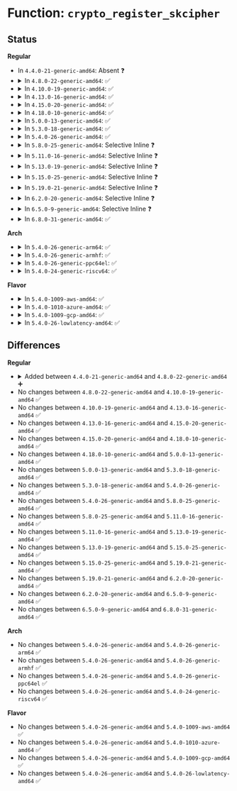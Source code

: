 # Function: <code>crypto_register_skcipher</code>

## Status
<b>Regular</b>
<ul>
<li>
In <code>4.4.0-21-generic-amd64</code>: Absent ❓
</li>
<li>
<details>
<summary>In <code>4.8.0-22-generic-amd64</code>: ✅</summary>

```c
int crypto_register_skcipher(struct skcipher_alg * alg)
```

```json
{
  "name": "crypto_register_skcipher",
  "collision_type": "Unique Global",
  "inline_type": "No",
  "funcs": [
    {
      "addr": 18446744071582901600,
      "name": "crypto_register_skcipher",
      "external": true,
      "loc": "crypto/skcipher.c:367",
      "file": "crypto/skcipher.c",
      "inline": "seen, unknown",
      "caller_inline": [],
      "caller_func": [
        "crypto/skcipher.c:crypto_register_skciphers"
      ]
    }
  ],
  "symbols": [
    {
      "addr": 18446744071582901600,
      "name": "crypto_register_skcipher",
      "section": ".text",
      "bind": "STB_GLOBAL",
      "size": 80
    }
  ]
}
```
</details>
</li>
<li>
<details>
<summary>In <code>4.10.0-19-generic-amd64</code>: ✅</summary>

```c
int crypto_register_skcipher(struct skcipher_alg * alg)
```

```json
{
  "name": "crypto_register_skcipher",
  "collision_type": "Unique Global",
  "inline_type": "No",
  "funcs": [
    {
      "addr": 18446744071582998416,
      "name": "crypto_register_skcipher",
      "external": true,
      "loc": "crypto/skcipher.c:909",
      "file": "crypto/skcipher.c",
      "inline": "seen, unknown",
      "caller_inline": [],
      "caller_func": [
        "crypto/skcipher.c:crypto_register_skciphers"
      ]
    }
  ],
  "symbols": [
    {
      "addr": 18446744071582998416,
      "name": "crypto_register_skcipher",
      "section": ".text",
      "bind": "STB_GLOBAL",
      "size": 80
    }
  ]
}
```
</details>
</li>
<li>
<details>
<summary>In <code>4.13.0-16-generic-amd64</code>: ✅</summary>

```c
int crypto_register_skcipher(struct skcipher_alg * alg)
```

```json
{
  "name": "crypto_register_skcipher",
  "collision_type": "Unique Global",
  "inline_type": "No",
  "funcs": [
    {
      "addr": 18446744071583048480,
      "name": "crypto_register_skcipher",
      "external": true,
      "loc": "crypto/skcipher.c:952",
      "file": "crypto/skcipher.c",
      "inline": "seen, unknown",
      "caller_inline": [],
      "caller_func": [
        "crypto/skcipher.c:crypto_register_skciphers"
      ]
    }
  ],
  "symbols": [
    {
      "addr": 18446744071583048480,
      "name": "crypto_register_skcipher",
      "section": ".text",
      "bind": "STB_GLOBAL",
      "size": 103
    }
  ]
}
```
</details>
</li>
<li>
<details>
<summary>In <code>4.15.0-20-generic-amd64</code>: ✅</summary>

```c
int crypto_register_skcipher(struct skcipher_alg * alg)
```

```json
{
  "name": "crypto_register_skcipher",
  "collision_type": "Unique Global",
  "inline_type": "No",
  "funcs": [
    {
      "addr": 18446744071583213968,
      "name": "crypto_register_skcipher",
      "external": true,
      "loc": "crypto/skcipher.c:958",
      "file": "crypto/skcipher.c",
      "inline": "seen, unknown",
      "caller_inline": [],
      "caller_func": [
        "crypto/skcipher.c:crypto_register_skciphers"
      ]
    }
  ],
  "symbols": [
    {
      "addr": 18446744071583213968,
      "name": "crypto_register_skcipher",
      "section": ".text",
      "bind": "STB_GLOBAL",
      "size": 103
    }
  ]
}
```
</details>
</li>
<li>
<details>
<summary>In <code>4.18.0-10-generic-amd64</code>: ✅</summary>

```c
int crypto_register_skcipher(struct skcipher_alg * alg)
```

```json
{
  "name": "crypto_register_skcipher",
  "collision_type": "Unique Global",
  "inline_type": "No",
  "funcs": [
    {
      "addr": 18446744071583422176,
      "name": "crypto_register_skcipher",
      "external": true,
      "loc": "crypto/skcipher.c:981",
      "file": "crypto/skcipher.c",
      "inline": "seen, unknown",
      "caller_inline": [],
      "caller_func": [
        "crypto/skcipher.c:crypto_register_skciphers"
      ]
    }
  ],
  "symbols": [
    {
      "addr": 18446744071583422176,
      "name": "crypto_register_skcipher",
      "section": ".text",
      "bind": "STB_GLOBAL",
      "size": 103
    }
  ]
}
```
</details>
</li>
<li>
<details>
<summary>In <code>5.0.0-13-generic-amd64</code>: ✅</summary>

```c
int crypto_register_skcipher(struct skcipher_alg * alg)
```

```json
{
  "name": "crypto_register_skcipher",
  "collision_type": "Unique Global",
  "inline_type": "No",
  "funcs": [
    {
      "addr": 18446744071583543216,
      "name": "crypto_register_skcipher",
      "external": true,
      "loc": "crypto/skcipher.c:1009",
      "file": "crypto/skcipher.c",
      "inline": "seen, unknown",
      "caller_inline": [],
      "caller_func": [
        "crypto/skcipher.c:crypto_register_skciphers"
      ]
    }
  ],
  "symbols": [
    {
      "addr": 18446744071583543216,
      "name": "crypto_register_skcipher",
      "section": ".text",
      "bind": "STB_GLOBAL",
      "size": 103
    }
  ]
}
```
</details>
</li>
<li>
<details>
<summary>In <code>5.3.0-18-generic-amd64</code>: ✅</summary>

```c
int crypto_register_skcipher(struct skcipher_alg * alg)
```

```json
{
  "name": "crypto_register_skcipher",
  "collision_type": "Unique Global",
  "inline_type": "No",
  "funcs": [
    {
      "addr": 18446744071583731712,
      "name": "crypto_register_skcipher",
      "external": true,
      "loc": "crypto/skcipher.c:1043",
      "file": "crypto/skcipher.c",
      "inline": "seen, unknown",
      "caller_inline": [],
      "caller_func": [
        "crypto/skcipher.c:crypto_register_skciphers",
        "crypto/crypto_null.c:crypto_null_mod_init"
      ]
    }
  ],
  "symbols": [
    {
      "addr": 18446744071583731712,
      "name": "crypto_register_skcipher",
      "section": ".text",
      "bind": "STB_GLOBAL",
      "size": 102
    }
  ]
}
```
</details>
</li>
<li>
<details>
<summary>In <code>5.4.0-26-generic-amd64</code>: ✅</summary>

```c
int crypto_register_skcipher(struct skcipher_alg * alg)
```

```json
{
  "name": "crypto_register_skcipher",
  "collision_type": "Unique Global",
  "inline_type": "No",
  "funcs": [
    {
      "addr": 18446744071583841392,
      "name": "crypto_register_skcipher",
      "external": true,
      "loc": "crypto/skcipher.c:1047",
      "file": "crypto/skcipher.c",
      "inline": "seen, unknown",
      "caller_inline": [],
      "caller_func": [
        "crypto/skcipher.c:crypto_register_skciphers",
        "crypto/crypto_null.c:crypto_null_mod_init"
      ]
    }
  ],
  "symbols": [
    {
      "addr": 18446744071583841392,
      "name": "crypto_register_skcipher",
      "section": ".text",
      "bind": "STB_GLOBAL",
      "size": 102
    }
  ]
}
```
</details>
</li>
<li>
<details>
<summary>In <code>5.8.0-25-generic-amd64</code>: Selective Inline ❓</summary>

```c
int crypto_register_skcipher(struct skcipher_alg * alg)
```

```json
{
  "name": "crypto_register_skcipher",
  "collision_type": "Unique Global",
  "inline_type": "Selective",
  "funcs": [
    {
      "addr": 18446744071584230989,
      "name": "crypto_register_skcipher",
      "external": true,
      "loc": "crypto/skcipher.c:815",
      "file": "crypto/skcipher.c",
      "inline": "not declared, inlined",
      "caller_inline": [
        "crypto/skcipher.c:crypto_register_skciphers"
      ],
      "caller_func": [
        "crypto/crypto_null.c:crypto_null_mod_init"
      ]
    }
  ],
  "symbols": [
    {
      "addr": 18446744071584231216,
      "name": "crypto_register_skcipher",
      "section": ".text",
      "bind": "STB_GLOBAL",
      "size": 102
    }
  ]
}
```
</details>
</li>
<li>
<details>
<summary>In <code>5.11.0-16-generic-amd64</code>: Selective Inline ❓</summary>

```c
int crypto_register_skcipher(struct skcipher_alg * alg)
```

```json
{
  "name": "crypto_register_skcipher",
  "collision_type": "Unique Global",
  "inline_type": "Selective",
  "funcs": [
    {
      "addr": 18446744071584349597,
      "name": "crypto_register_skcipher",
      "external": true,
      "loc": "crypto/skcipher.c:815",
      "file": "crypto/skcipher.c",
      "inline": "not declared, inlined",
      "caller_inline": [
        "crypto/skcipher.c:crypto_register_skciphers"
      ],
      "caller_func": [
        "crypto/crypto_null.c:crypto_null_mod_init"
      ]
    }
  ],
  "symbols": [
    {
      "addr": 18446744071584349824,
      "name": "crypto_register_skcipher",
      "section": ".text",
      "bind": "STB_GLOBAL",
      "size": 102
    }
  ]
}
```
</details>
</li>
<li>
<details>
<summary>In <code>5.13.0-19-generic-amd64</code>: Selective Inline ❓</summary>

```c
int crypto_register_skcipher(struct skcipher_alg * alg)
```

```json
{
  "name": "crypto_register_skcipher",
  "collision_type": "Unique Global",
  "inline_type": "Selective",
  "funcs": [
    {
      "addr": 18446744071584383949,
      "name": "crypto_register_skcipher",
      "external": true,
      "loc": "crypto/skcipher.c:810",
      "file": "crypto/skcipher.c",
      "inline": "not declared, inlined",
      "caller_inline": [
        "crypto/skcipher.c:crypto_register_skciphers"
      ],
      "caller_func": [
        "crypto/crypto_null.c:crypto_null_mod_init"
      ]
    }
  ],
  "symbols": [
    {
      "addr": 18446744071584384560,
      "name": "crypto_register_skcipher",
      "section": ".text",
      "bind": "STB_GLOBAL",
      "size": 102
    }
  ]
}
```
</details>
</li>
<li>
<details>
<summary>In <code>5.15.0-25-generic-amd64</code>: Selective Inline ❓</summary>

```c
int crypto_register_skcipher(struct skcipher_alg * alg)
```

```json
{
  "name": "crypto_register_skcipher",
  "collision_type": "Unique Global",
  "inline_type": "Selective",
  "funcs": [
    {
      "addr": 18446744071584779181,
      "name": "crypto_register_skcipher",
      "external": true,
      "loc": "crypto/skcipher.c:810",
      "file": "crypto/skcipher.c",
      "inline": "not declared, inlined",
      "caller_inline": [
        "crypto/skcipher.c:crypto_register_skciphers"
      ],
      "caller_func": [
        "crypto/crypto_null.c:crypto_null_mod_init"
      ]
    }
  ],
  "symbols": [
    {
      "addr": 18446744071584779792,
      "name": "crypto_register_skcipher",
      "section": ".text",
      "bind": "STB_GLOBAL",
      "size": 102
    }
  ]
}
```
</details>
</li>
<li>
<details>
<summary>In <code>5.19.0-21-generic-amd64</code>: Selective Inline ❓</summary>

```c
int crypto_register_skcipher(struct skcipher_alg * alg)
```

```json
{
  "name": "crypto_register_skcipher",
  "collision_type": "Unique Global",
  "inline_type": "Selective",
  "funcs": [
    {
      "addr": 18446744071585464403,
      "name": "crypto_register_skcipher",
      "external": true,
      "loc": "crypto/skcipher.c:810",
      "file": "crypto/skcipher.c",
      "inline": "not declared, inlined",
      "caller_inline": [
        "crypto/skcipher.c:crypto_register_skciphers"
      ],
      "caller_func": [
        "crypto/crypto_null.c:crypto_null_mod_init"
      ]
    }
  ],
  "symbols": [
    {
      "addr": 18446744071585465040,
      "name": "crypto_register_skcipher",
      "section": ".text",
      "bind": "STB_GLOBAL",
      "size": 122
    }
  ]
}
```
</details>
</li>
<li>
<details>
<summary>In <code>6.2.0-20-generic-amd64</code>: Selective Inline ❓</summary>

```c
int crypto_register_skcipher(struct skcipher_alg * alg)
```

```json
{
  "name": "crypto_register_skcipher",
  "collision_type": "Unique Global",
  "inline_type": "Selective",
  "funcs": [
    {
      "addr": 18446744071586224051,
      "name": "crypto_register_skcipher",
      "external": true,
      "loc": "crypto/skcipher.c:810",
      "file": "crypto/skcipher.c",
      "inline": "not declared, inlined",
      "caller_inline": [
        "crypto/skcipher.c:crypto_register_skciphers"
      ],
      "caller_func": [
        "crypto/crypto_null.c:crypto_null_mod_init"
      ]
    }
  ],
  "symbols": [
    {
      "addr": 18446744071586224720,
      "name": "crypto_register_skcipher",
      "section": ".text",
      "bind": "STB_GLOBAL",
      "size": 122
    }
  ]
}
```
</details>
</li>
<li>
<details>
<summary>In <code>6.5.0-9-generic-amd64</code>: Selective Inline ❓</summary>

```c
int crypto_register_skcipher(struct skcipher_alg * alg)
```

```json
{
  "name": "crypto_register_skcipher",
  "collision_type": "Unique Global",
  "inline_type": "Selective",
  "funcs": [
    {
      "addr": 18446744071586459862,
      "name": "crypto_register_skcipher",
      "external": true,
      "loc": "crypto/skcipher.c:861",
      "file": "crypto/skcipher.c",
      "inline": "not declared, inlined",
      "caller_inline": [
        "crypto/skcipher.c:crypto_register_skciphers"
      ],
      "caller_func": [
        "crypto/crypto_null.c:crypto_null_mod_init"
      ]
    }
  ],
  "symbols": [
    {
      "addr": 18446744071586458016,
      "name": "crypto_register_skcipher",
      "section": ".text",
      "bind": "STB_GLOBAL",
      "size": 43
    }
  ]
}
```
</details>
</li>
<li>
<details>
<summary>In <code>6.8.0-31-generic-amd64</code>: ✅</summary>

```c
int crypto_register_skcipher(struct skcipher_alg * alg)
```

```json
{
  "name": "crypto_register_skcipher",
  "collision_type": "Unique Global",
  "inline_type": "No",
  "funcs": [
    {
      "addr": 18446744071586735088,
      "name": "crypto_register_skcipher",
      "external": true,
      "loc": "crypto/skcipher.c:984",
      "file": "crypto/skcipher.c",
      "inline": "seen, unknown",
      "caller_inline": [],
      "caller_func": [
        "crypto/skcipher.c:crypto_register_skciphers",
        "crypto/crypto_null.c:crypto_null_mod_init"
      ]
    }
  ],
  "symbols": [
    {
      "addr": 18446744071586735088,
      "name": "crypto_register_skcipher",
      "section": ".text",
      "bind": "STB_GLOBAL",
      "size": 134
    }
  ]
}
```
</details>
</li>
</ul>
<b>Arch</b>
<ul>
<li>
<details>
<summary>In <code>5.4.0-26-generic-arm64</code>: ✅</summary>

```c
int crypto_register_skcipher(struct skcipher_alg * alg)
```

```json
{
  "name": "crypto_register_skcipher",
  "collision_type": "Unique Global",
  "inline_type": "No",
  "funcs": [
    {
      "addr": 18446603336495654592,
      "name": "crypto_register_skcipher",
      "external": true,
      "loc": "crypto/skcipher.c:1047",
      "file": "crypto/skcipher.c",
      "inline": "seen, unknown",
      "caller_inline": [],
      "caller_func": [
        "crypto/skcipher.c:crypto_register_skciphers",
        "crypto/crypto_null.c:crypto_null_mod_init"
      ]
    }
  ],
  "symbols": [
    {
      "addr": 18446603336495654592,
      "name": "crypto_register_skcipher",
      "section": ".text",
      "bind": "STB_GLOBAL",
      "size": 148
    }
  ]
}
```
</details>
</li>
<li>
<details>
<summary>In <code>5.4.0-26-generic-armhf</code>: ✅</summary>

```c
int crypto_register_skcipher(struct skcipher_alg * alg)
```

```json
{
  "name": "crypto_register_skcipher",
  "collision_type": "Unique Global",
  "inline_type": "No",
  "funcs": [
    {
      "addr": 3229008836,
      "name": "crypto_register_skcipher",
      "external": true,
      "loc": "crypto/skcipher.c:1047",
      "file": "crypto/skcipher.c",
      "inline": "seen, unknown",
      "caller_inline": [],
      "caller_func": [
        "crypto/skcipher.c:crypto_register_skciphers",
        "crypto/crypto_null.c:crypto_null_mod_init"
      ]
    }
  ],
  "symbols": [
    {
      "addr": 3229008836,
      "name": "crypto_register_skcipher",
      "section": ".text",
      "bind": "STB_GLOBAL",
      "size": 132
    }
  ]
}
```
</details>
</li>
<li>
<details>
<summary>In <code>5.4.0-26-generic-ppc64el</code>: ✅</summary>

```c
int crypto_register_skcipher(struct skcipher_alg * alg)
```

```json
{
  "name": "crypto_register_skcipher",
  "collision_type": "Unique Global",
  "inline_type": "No",
  "funcs": [
    {
      "addr": 13835058055289790144,
      "name": "crypto_register_skcipher",
      "external": true,
      "loc": "crypto/skcipher.c:1047",
      "file": "crypto/skcipher.c",
      "inline": "seen, unknown",
      "caller_inline": [],
      "caller_func": [
        "crypto/skcipher.c:crypto_register_skciphers",
        "crypto/crypto_null.c:crypto_null_mod_init"
      ]
    }
  ],
  "symbols": [
    {
      "addr": 13835058055289790144,
      "name": "crypto_register_skcipher",
      "section": ".text",
      "bind": "STB_GLOBAL",
      "size": 168
    }
  ]
}
```
</details>
</li>
<li>
<details>
<summary>In <code>5.4.0-24-generic-riscv64</code>: ✅</summary>

```c
int crypto_register_skcipher(struct skcipher_alg * alg)
```

```json
{
  "name": "crypto_register_skcipher",
  "collision_type": "Unique Global",
  "inline_type": "No",
  "funcs": [
    {
      "addr": 18446743936274807458,
      "name": "crypto_register_skcipher",
      "external": true,
      "loc": "crypto/skcipher.c:1047",
      "file": "crypto/skcipher.c",
      "inline": "seen, unknown",
      "caller_inline": [],
      "caller_func": [
        "crypto/skcipher.c:crypto_register_skciphers",
        "crypto/crypto_null.c:crypto_null_mod_init"
      ]
    }
  ],
  "symbols": [
    {
      "addr": 18446743936274807458,
      "name": "crypto_register_skcipher",
      "section": ".text",
      "bind": "STB_GLOBAL",
      "size": 106
    }
  ]
}
```
</details>
</li>
</ul>
<b>Flavor</b>
<ul>
<li>
<details>
<summary>In <code>5.4.0-1009-aws-amd64</code>: ✅</summary>

```c
int crypto_register_skcipher(struct skcipher_alg * alg)
```

```json
{
  "name": "crypto_register_skcipher",
  "collision_type": "Unique Global",
  "inline_type": "No",
  "funcs": [
    {
      "addr": 18446744071583810128,
      "name": "crypto_register_skcipher",
      "external": true,
      "loc": "crypto/skcipher.c:1047",
      "file": "crypto/skcipher.c",
      "inline": "seen, unknown",
      "caller_inline": [],
      "caller_func": [
        "crypto/skcipher.c:crypto_register_skciphers",
        "crypto/crypto_null.c:crypto_null_mod_init"
      ]
    }
  ],
  "symbols": [
    {
      "addr": 18446744071583810128,
      "name": "crypto_register_skcipher",
      "section": ".text",
      "bind": "STB_GLOBAL",
      "size": 102
    }
  ]
}
```
</details>
</li>
<li>
<details>
<summary>In <code>5.4.0-1010-azure-amd64</code>: ✅</summary>

```c
int crypto_register_skcipher(struct skcipher_alg * alg)
```

```json
{
  "name": "crypto_register_skcipher",
  "collision_type": "Unique Global",
  "inline_type": "No",
  "funcs": [
    {
      "addr": 18446744071583747184,
      "name": "crypto_register_skcipher",
      "external": true,
      "loc": "crypto/skcipher.c:1047",
      "file": "crypto/skcipher.c",
      "inline": "seen, unknown",
      "caller_inline": [],
      "caller_func": [
        "crypto/skcipher.c:crypto_register_skciphers",
        "crypto/crypto_null.c:crypto_null_mod_init"
      ]
    }
  ],
  "symbols": [
    {
      "addr": 18446744071583747184,
      "name": "crypto_register_skcipher",
      "section": ".text",
      "bind": "STB_GLOBAL",
      "size": 102
    }
  ]
}
```
</details>
</li>
<li>
<details>
<summary>In <code>5.4.0-1009-gcp-amd64</code>: ✅</summary>

```c
int crypto_register_skcipher(struct skcipher_alg * alg)
```

```json
{
  "name": "crypto_register_skcipher",
  "collision_type": "Unique Global",
  "inline_type": "No",
  "funcs": [
    {
      "addr": 18446744071583793888,
      "name": "crypto_register_skcipher",
      "external": true,
      "loc": "crypto/skcipher.c:1047",
      "file": "crypto/skcipher.c",
      "inline": "seen, unknown",
      "caller_inline": [],
      "caller_func": [
        "crypto/skcipher.c:crypto_register_skciphers",
        "crypto/crypto_null.c:crypto_null_mod_init"
      ]
    }
  ],
  "symbols": [
    {
      "addr": 18446744071583793888,
      "name": "crypto_register_skcipher",
      "section": ".text",
      "bind": "STB_GLOBAL",
      "size": 102
    }
  ]
}
```
</details>
</li>
<li>
<details>
<summary>In <code>5.4.0-26-lowlatency-amd64</code>: ✅</summary>

```c
int crypto_register_skcipher(struct skcipher_alg * alg)
```

```json
{
  "name": "crypto_register_skcipher",
  "collision_type": "Unique Global",
  "inline_type": "No",
  "funcs": [
    {
      "addr": 18446744071583894976,
      "name": "crypto_register_skcipher",
      "external": true,
      "loc": "crypto/skcipher.c:1047",
      "file": "crypto/skcipher.c",
      "inline": "seen, unknown",
      "caller_inline": [],
      "caller_func": [
        "crypto/skcipher.c:crypto_register_skciphers",
        "crypto/crypto_null.c:crypto_null_mod_init"
      ]
    }
  ],
  "symbols": [
    {
      "addr": 18446744071583894976,
      "name": "crypto_register_skcipher",
      "section": ".text",
      "bind": "STB_GLOBAL",
      "size": 102
    }
  ]
}
```
</details>
</li>
</ul>

## Differences
<b>Regular</b>
<ul>
<li>
<details>
<summary>Added between <code>4.4.0-21-generic-amd64</code> and <code>4.8.0-22-generic-amd64</code> ➕</summary>

```c
int crypto_register_skcipher(struct skcipher_alg * alg)
```
</details>
</li>
<li>
No changes between <code>4.8.0-22-generic-amd64</code> and <code>4.10.0-19-generic-amd64</code> ✅
</li>
<li>
No changes between <code>4.10.0-19-generic-amd64</code> and <code>4.13.0-16-generic-amd64</code> ✅
</li>
<li>
No changes between <code>4.13.0-16-generic-amd64</code> and <code>4.15.0-20-generic-amd64</code> ✅
</li>
<li>
No changes between <code>4.15.0-20-generic-amd64</code> and <code>4.18.0-10-generic-amd64</code> ✅
</li>
<li>
No changes between <code>4.18.0-10-generic-amd64</code> and <code>5.0.0-13-generic-amd64</code> ✅
</li>
<li>
No changes between <code>5.0.0-13-generic-amd64</code> and <code>5.3.0-18-generic-amd64</code> ✅
</li>
<li>
No changes between <code>5.3.0-18-generic-amd64</code> and <code>5.4.0-26-generic-amd64</code> ✅
</li>
<li>
No changes between <code>5.4.0-26-generic-amd64</code> and <code>5.8.0-25-generic-amd64</code> ✅
</li>
<li>
No changes between <code>5.8.0-25-generic-amd64</code> and <code>5.11.0-16-generic-amd64</code> ✅
</li>
<li>
No changes between <code>5.11.0-16-generic-amd64</code> and <code>5.13.0-19-generic-amd64</code> ✅
</li>
<li>
No changes between <code>5.13.0-19-generic-amd64</code> and <code>5.15.0-25-generic-amd64</code> ✅
</li>
<li>
No changes between <code>5.15.0-25-generic-amd64</code> and <code>5.19.0-21-generic-amd64</code> ✅
</li>
<li>
No changes between <code>5.19.0-21-generic-amd64</code> and <code>6.2.0-20-generic-amd64</code> ✅
</li>
<li>
No changes between <code>6.2.0-20-generic-amd64</code> and <code>6.5.0-9-generic-amd64</code> ✅
</li>
<li>
No changes between <code>6.5.0-9-generic-amd64</code> and <code>6.8.0-31-generic-amd64</code> ✅
</li>
</ul>
<b>Arch</b>
<ul>
<li>
No changes between <code>5.4.0-26-generic-amd64</code> and <code>5.4.0-26-generic-arm64</code> ✅
</li>
<li>
No changes between <code>5.4.0-26-generic-amd64</code> and <code>5.4.0-26-generic-armhf</code> ✅
</li>
<li>
No changes between <code>5.4.0-26-generic-amd64</code> and <code>5.4.0-26-generic-ppc64el</code> ✅
</li>
<li>
No changes between <code>5.4.0-26-generic-amd64</code> and <code>5.4.0-24-generic-riscv64</code> ✅
</li>
</ul>
<b>Flavor</b>
<ul>
<li>
No changes between <code>5.4.0-26-generic-amd64</code> and <code>5.4.0-1009-aws-amd64</code> ✅
</li>
<li>
No changes between <code>5.4.0-26-generic-amd64</code> and <code>5.4.0-1010-azure-amd64</code> ✅
</li>
<li>
No changes between <code>5.4.0-26-generic-amd64</code> and <code>5.4.0-1009-gcp-amd64</code> ✅
</li>
<li>
No changes between <code>5.4.0-26-generic-amd64</code> and <code>5.4.0-26-lowlatency-amd64</code> ✅
</li>
</ul>
